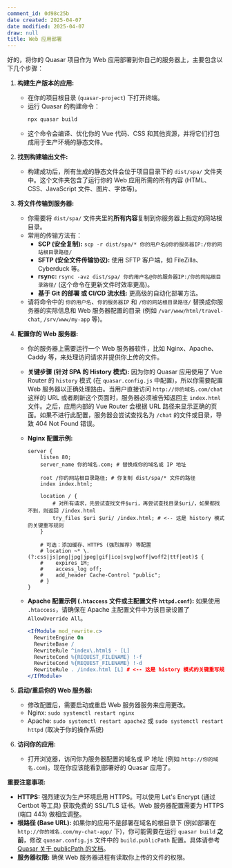 ```yaml
---
comment_id: 0d98c25b
date created: 2025-04-07
date modified: 2025-04-07
draw: null
title: Web 应用部署
---
```

好的，将你的 Quasar 项目作为 Web 应用部署到你自己的服务器上，主要包含以下几个步骤：

1. **构建生产版本的应用:**
    * 在你的项目根目录 (`quasar-project`) 下打开终端。
    * 运行 Quasar 的构建命令：
        ```bash
        npx quasar build
        ```
    * 这个命令会编译、优化你的 Vue 代码、CSS 和其他资源，并将它们打包成用于生产环境的静态文件。

2. **找到构建输出文件:**
    * 构建成功后，所有生成的静态文件会位于项目目录下的 `dist/spa/` 文件夹中。这个文件夹包含了运行你的 Web 应用所需的所有内容 (HTML、CSS、JavaScript 文件、图片、字体等)。

3. **将文件传输到服务器:**
    * 你需要将 `dist/spa/` 文件夹里的**所有内容**复制到你服务器上指定的网站根目录。
    * 常用的传输方法有：
        * **SCP (安全复制):** `scp -r dist/spa/* 你的用户名@你的服务器IP:/你的网站根目录路径/`
        * **SFTP (安全文件传输协议):** 使用 SFTP 客户端，如 FileZilla、Cyberduck 等。
        * **rsync:** `rsync -avz dist/spa/ 你的用户名@你的服务器IP:/你的网站根目录路径/` (这个命令在更新文件时效率更高)。
        * **基于 Git 的部署 或 CI/CD 流水线:** 更高级的自动化部署方法。
    * 请将命令中的 `你的用户名`、`你的服务器IP` 和 `/你的网站根目录路径/` 替换成你服务器的实际信息和 Web 服务器配置的目录 (例如 `/var/www/html/travel-chat`, `/srv/www/my-app` 等)。

4. **配置你的 Web 服务器:**
    * 你的服务器上需要运行一个 Web 服务器软件，比如 Nginx、Apache、Caddy 等，来处理访问请求并提供你上传的文件。
    * **关键步骤 (针对 SPA 的 History 模式):** 因为你的 Quasar 应用使用了 Vue Router 的 `history` 模式 (在 `quasar.config.js` 中配置)，所以你需要配置 Web 服务器以正确处理路由。当用户直接访问 `http://你的域名.com/chat` 这样的 URL 或者刷新这个页面时，服务器必须被告知返回主 `index.html` 文件。之后，应用内部的 Vue Router 会根据 URL 路径来显示正确的页面。如果不进行此配置，服务器会尝试查找名为 `/chat` 的文件或目录，导致 404 Not Found 错误。
    * **Nginx 配置示例:**
        ```nginx
        server {
            listen 80;
            server_name 你的域名.com; # 替换成你的域名或 IP 地址

            root /你的网站根目录路径; # 你复制 dist/spa/* 文件的路径
            index index.html;

            location / {
                # 对所有请求，先尝试查找文件$uri，再尝试查找目录$uri/，如果都找不到，则返回 /index.html
                try_files $uri $uri/ /index.html; # <-- 这是 history 模式的关键重写规则
            }

            # 可选：添加缓存、HTTPS (强烈推荐) 等配置
            # location ~* \.(?:css|js|png|jpg|jpeg|gif|ico|svg|woff|woff2|ttf|eot)$ {
            #    expires 1M;
            #    access_log off;
            #    add_header Cache-Control "public";
            # }
        }
        ```

    * **Apache 配置示例 (`.htaccess` 文件或主配置文件 `httpd.conf`):**
        如果使用 `.htaccess`，请确保在 Apache 主配置文件中为该目录设置了 `AllowOverride All`。
        ```apache
        <IfModule mod_rewrite.c>
          RewriteEngine On
          RewriteBase /
          RewriteRule ^index\.html$ - [L]
          RewriteCond %{REQUEST_FILENAME} !-f
          RewriteCond %{REQUEST_FILENAME} !-d
          RewriteRule . /index.html [L] # <-- 这是 history 模式的关键重写规则
        </IfModule>
        ```

5. **启动/重启你的 Web 服务器:**
    * 修改配置后，需要启动或重启 Web 服务器服务来应用更改。
    * Nginx: `sudo systemctl restart nginx`
    * Apache: `sudo systemctl restart apache2` 或 `sudo systemctl restart httpd` (取决于你的操作系统)

6. **访问你的应用:**
    * 打开浏览器，访问你为服务器配置的域名或 IP 地址 (例如 `http://你的域名.com`)。现在你应该能看到部署好的 Quasar 应用了。

**重要注意事项:**

* **HTTPS:** 强烈建议为生产环境启用 HTTPS。可以使用 Let's Encrypt (通过 Certbot 等工具) 获取免费的 SSL/TLS 证书。Web 服务器配置需要为 HTTPS (端口 443) 做相应调整。
* **根路径 (Base URL):** 如果你的应用不是部署在域名的根目录下 (例如部署在 `http://你的域名.com/my-chat-app/` 下)，你可能需要在运行 `quasar build` **之前**，修改 `quasar.config.js` 文件中的 `build.publicPath` 配置。具体请参考 [Quasar 关于 publicPath 的文档](https://quasar.dev/quasar-cli-vite/quasar-config-file#publicpath)。
* **服务器权限:** 确保 Web 服务器进程有读取你上传的文件的权限。

